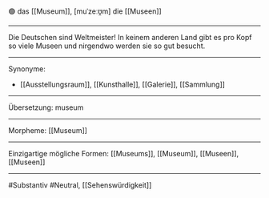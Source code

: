 🟢 das [[Museum]], [muˈzeːʊ̯m]
die [[Museen]]

---
Die Deutschen sind Weltmeister! In keinem anderen Land gibt es pro Kopf so viele Museen und nirgendwo werden sie so gut besucht. 


---
Synonyme:
- [[Ausstellungsraum]], [[Kunsthalle]], [[Galerie]], [[Sammlung]]

---
Übersetzung: museum

---
Morpheme:
[[Museum]]

---
Einzigartige mögliche Formen: [[Museums]], [[Museum]], [[Museen]], [[Museen]]

---
#Substantiv #Neutral, [[Sehenswürdigkeit]]